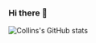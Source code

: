 ### Hi there 👋


![Collins's GitHub stats](https://github-readme-stats.vercel.app/api?username=ifunanyacollins&show_icons=true&count_private=true)

<!--
**Ifunanyacollins/ifunanyacollins** is a ✨ _special_ ✨ repository because its `README.md` (this file) appears on your GitHub profile.

Here are some ideas to get you started:

- 🔭 I’m currently working on ...
- 🌱 I’m currently learning ...
- 👯 I’m looking to collaborate on ...
- 🤔 I’m looking for help with ...
- 💬 Ask me about ...
- 📫 How to reach me: ...
- 😄 Pronouns: ...
- ⚡ Fun fact: ...
-->
